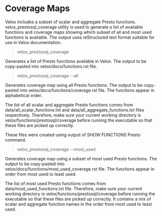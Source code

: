 # Coverage Maps

Velox includes a subset of scalar and aggregate Presto functions.
velox_prestosql_coverage utility is used to generate a list of available
functions and coverage maps showing which subset of all and most used functions
is available. The output uses reStructured text format suitable for use in
Velox documentation.

> velox_prestosql_coverage

Generates a list of Presto functions available in Velox. The output
to be copy-pasted into velox/docs/functions.rst file.

> velox_prestosql_coverage --all

Generates coverage map using all Presto functions. The output to be copy-pasted
into velox/docs/functions/coverage.rst file. The functions appear in alphabetical order.

The list of all scalar and aggregate Presto functions comes from
data/all_scalar_functions.txt and data/all_aggregate_functions.txt files respectively. 
Therefore, make sure your current working directory is velox/functions/prestosql/coverage
before running the executable so that these files are picked up correctly.

These files were created using output of SHOW FUNCTIONS Presto command.

> velox_prestosql_coverage --most_used

Generates coverage map using a subset of most used Presto functions. The output
to be copy-pasted into velox/docs/functions/most_used_coverage.rst file. The functions
appear in order from most used to least used.

The list of most used Presto functions comes from data/most_used_functions.txt file. 
Therefore, make sure your current working directory is velox/functions/prestosql/coverage
before running the executable so that these files are picked up correctly. It contains 
a mix of scalar and aggregate function names in the order from most used to least used.
